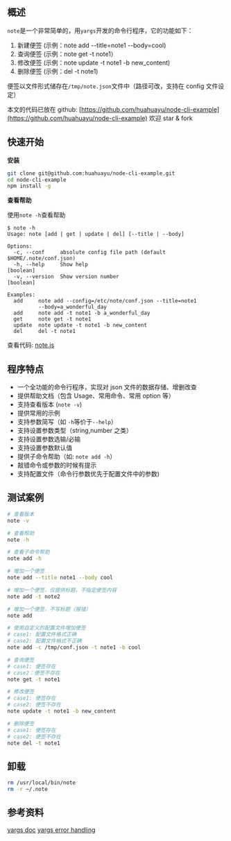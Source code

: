 ## 概述

`note`是一个非常简单的，用`yargs`开发的命令行程序，它的功能如下：

1. 新建便签 (示例：note add --title=note1 --body=cool)
1. 查询便签 (示例：note get -t note1）
1. 修改便签 (示例：note update -t note1 -b new_content)
1. 删除便签 (示例：del -t note1)

便签以文件形式储存在`/tmp/note.json`文件中（路径可改，支持在 config 文件设定）

本文的代码已放在 github: [https://github.com/huahuayu/node-cli-example](https://github.com/huahuayu/node-cli-example) 欢迎 star & fork

## 快速开始

**安装**

```bash
git clone git@github.com:huahuayu/node-cli-example.git
cd node-cli-example
npm install -g
```

**查看帮助**

使用`note -h`查看帮助

```text
$ note -h
Usage: note [add | get | update | del] [--title | --body]

Options:
  -c, --conf     absolute config file path (default $HOME/.note/conf.json)
  -h, --help     Show help                                             [boolean]
  -v, --version  Show version number                                   [boolean]

Examples:
  add     note add --config=/etc/note/conf.json --title=note1
          --body=a_wonderful_day
  add     note add -t note1 -b a_wonderful_day
  get     note get -t note1
  update  note update -t note1 -b new_content
  del     del -t note1
```

查看代码: [note.js](https://github.com/huahuayu/node-cli-example/blob/master/note.js)

## 程序特点

- 一个全功能的命令行程序，实现对 json 文件的数据存储、增删改查
- 提供帮助文档（包含 Usage、常用命令、常用 option 等）
- 支持查看版本 (`note -v`)
- 提供常用的示例
- 支持参数简写（如 `-h`等价于`--help`）
- 支持设置参数类型（string,number 之类）
- 支持设置参数选输/必输
- 支持设置参数默认值
- 提供子命令帮助（如: `note add -h`）
- 敲错命令或参数的时候有提示
- 支持配置文件（命令行参数优先于配置文件中的参数)

## 测试案例

```bash
# 查看版本
note -v

# 查看帮助
note -h

# 查看子命令帮助
note add -h

# 增加一个便签
note add --title note1 --body cool

# 增加一个便签，仅提供标题，不指定便签内容
note add -t note2

# 增加一个便签，不写标题（报错）
note add

# 使用自定义的配置文件增加便签
# case1: 配置文件格式正确
# case2: 配置文件格式不正确
note add -c /tmp/conf.json -t note1 -b cool

# 查询便签
# case1: 便签存在
# case2：便签不存在
note get -t note1

# 修改便签
# case1: 便签存在
# case2: 便签不存在
note update -t note1 -b new_content

# 删除便签
# case1: 便签存在
# case2: 便签不存在
note del -t note1
```

## 卸载

```bash
rm /usr/local/bin/note
rm -r ~/.note
```

## 参考资料

[yargs doc](http://yargs.js.org/docs/)
[yargs error handling](https://github.com/yargs/yargs/issues/883)
